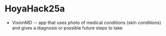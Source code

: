 # HoyaHack25a

- VisionMD
-- app that uses photo of medical conditions (skin conditions) and gives a diagnosis or possible future steps to take
